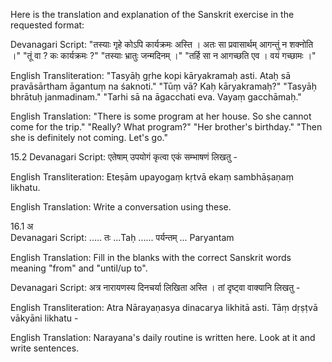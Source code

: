 Here is the translation and explanation of the Sanskrit exercise in the requested format:

Devanagari Script:
"तस्याः गृहे कोऽपि कार्यक्रमः अस्ति । अतः सा प्रवासार्थम् आगन्तुं न शक्नोति ।"
"तूं वा ? कः कार्यक्रमः ?"
"तस्याः भ्रातुः जन्मदिनम् ।"
"तर्हि सा न आगच्छति एव । वयं गच्छामः ।"

English Transliteration:
"Tasyāḥ gṛhe kopi kāryakramaḥ asti. Ataḥ sā pravāsārtham āgantuṃ na śaknoti."
"Tūṃ vā? Kaḥ kāryakramaḥ?"
"Tasyāḥ bhrātuḥ janmadinam."
"Tarhi sā na āgacchati eva. Vayaṃ gacchāmaḥ."

English Translation:
"There is some program at her house. So she cannot come for the trip."
"Really? What program?" 
"Her brother's birthday."
"Then she is definitely not coming. Let's go."

15.2 
Devanagari Script:
एतेषाम् उपयोगं कृत्वा एकं सम्भाषणं लिखतु -

English Transliteration:
Eteṣām upayogaṃ kṛtvā ekaṃ sambhāṣaṇaṃ likhatu.

English Translation:
Write a conversation using these.

16.1 अ  
Devanagari Script:
..... तः ...Taḥ ...... पर्यन्तम् ... Paryantam

English Translation:
Fill in the blanks with the correct Sanskrit words meaning "from" and "until/up to".

Devanagari Script:
अत्र नारायणस्य दिनचर्या लिखिता अस्ति । तां दृष्ट्वा वाक्यानि लिखतु -

English Transliteration: 
Atra Nārayaṇasya dinacarya likhitā asti. Tāṃ dṛṣṭvā vākyāni likhatu -

English Translation:
Narayana's daily routine is written here. Look at it and write sentences.